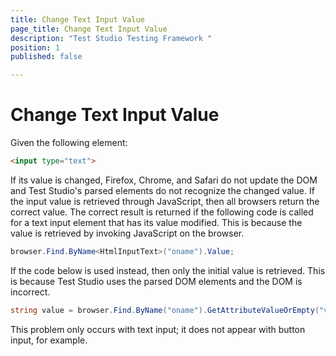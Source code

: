 ```yaml
---
title: Change Text Input Value
page_title: Change Text Input Value
description: "Test Studio Testing Framework "
position: 1
published: false

---
```

# Change Text Input Value

Given the following element:

````HTML
<input type="text">
````

If its value is changed, Firefox, Chrome, and Safari do not update the DOM and Test Studio's parsed elements do not recognize the changed value. If the input value is retrieved through JavaScript, then all browsers return the correct value.
The correct result is returned if the following code is called for a text input element that has its value modified. This is because the value is retrieved by invoking JavaScript on the browser.

````C#
browser.Find.ByName<HtmlInputText>("oname").Value;
````

If the code below is used instead, then only the initial value is retrieved. This is because Test Studio uses the parsed DOM elements and the DOM is incorrect.

````C#
string value = browser.Find.ByName("oname").GetAttributeValueOrEmpty("value");
````

This problem only occurs with text input; it does not appear with button input, for example.